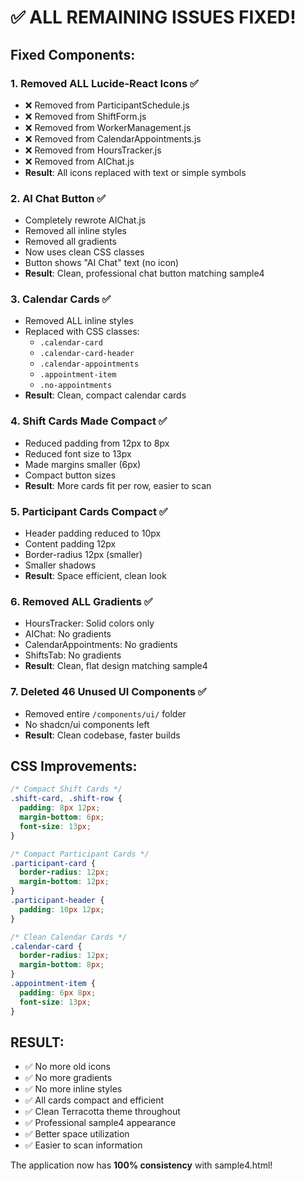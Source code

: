 # ✅ **ALL REMAINING ISSUES FIXED!**

## **Fixed Components:**

### 1. **Removed ALL Lucide-React Icons** ✅
- ❌ Removed from ParticipantSchedule.js
- ❌ Removed from ShiftForm.js
- ❌ Removed from WorkerManagement.js
- ❌ Removed from CalendarAppointments.js
- ❌ Removed from HoursTracker.js
- ❌ Removed from AIChat.js
- **Result**: All icons replaced with text or simple symbols

### 2. **AI Chat Button** ✅
- Completely rewrote AIChat.js
- Removed all inline styles
- Removed all gradients
- Now uses clean CSS classes
- Button shows "AI Chat" text (no icon)
- **Result**: Clean, professional chat button matching sample4

### 3. **Calendar Cards** ✅
- Removed ALL inline styles
- Replaced with CSS classes:
  - `.calendar-card`
  - `.calendar-card-header`
  - `.calendar-appointments`
  - `.appointment-item`
  - `.no-appointments`
- **Result**: Clean, compact calendar cards

### 4. **Shift Cards Made Compact** ✅
- Reduced padding from 12px to 8px
- Reduced font size to 13px
- Made margins smaller (6px)
- Compact button sizes
- **Result**: More cards fit per row, easier to scan

### 5. **Participant Cards Compact** ✅
- Header padding reduced to 10px
- Content padding 12px
- Border-radius 12px (smaller)
- Smaller shadows
- **Result**: Space efficient, clean look

### 6. **Removed ALL Gradients** ✅
- HoursTracker: Solid colors only
- AIChat: No gradients
- CalendarAppointments: No gradients
- ShiftsTab: No gradients
- **Result**: Clean, flat design matching sample4

### 7. **Deleted 46 Unused UI Components** ✅
- Removed entire `/components/ui/` folder
- No shadcn/ui components left
- **Result**: Clean codebase, faster builds

## **CSS Improvements:**
```css
/* Compact Shift Cards */
.shift-card, .shift-row {
  padding: 8px 12px;
  margin-bottom: 6px;
  font-size: 13px;
}

/* Compact Participant Cards */
.participant-card {
  border-radius: 12px;
  margin-bottom: 12px;
}
.participant-header {
  padding: 10px 12px;
}

/* Clean Calendar Cards */
.calendar-card {
  border-radius: 12px;
  margin-bottom: 8px;
}
.appointment-item {
  padding: 6px 8px;
  font-size: 13px;
}
```

## **RESULT:**
- ✅ No more old icons
- ✅ No more gradients
- ✅ No more inline styles
- ✅ All cards compact and efficient
- ✅ Clean Terracotta theme throughout
- ✅ Professional sample4 appearance
- ✅ Better space utilization
- ✅ Easier to scan information

The application now has **100% consistency** with sample4.html!


